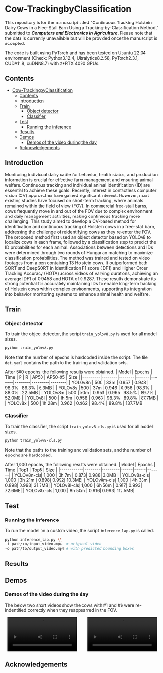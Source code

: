 # Cow-TrackingbyClassification


This repository is for the manuscript titled "Continuous Tracking Holstein Dairy Cows in a Free-Stall Barn Using a Tracking-by-Classification Method," submitted to ***Computers and Electronics in Agriculture***. Please note that the data is currently unavailable but will be provided once the manuscript is accepted.

The code is built using PyTorch and has been tested on Ubuntu 22.04 environment (Check: Python3.12.4, Ultralytics8.2.58, PyTorch2.3.1, CUDA11.8, cuDNN8.7) with 2*RTX 4090 GPUs. 

## Contents
- [Cow-TrackingbyClassification](#cow-trackingbyclassification)
  - [Contents](#contents)
  - [Introduction](#introduction)
  - [Train](#train)
    - [Object detector](#object-detector)
    - [Classifier](#classifier)
  - [Test](#test)
    - [Running the inference](#running-the-inference)
  - [Results](#results)
  - [Demos](#demos)
    - [Demos of the video during the day](#demos-of-the-video-during-the-day)
  - [Acknowledgements](#acknowledgements)

## Introduction
Monitoring individual dairy cattle for behavior, health status, and production information is crucial for effective farm management and ensuring animal welfare. Continuous tracking and individual animal identification (ID) are essential to achieve these goals. Recently, interest in contactless computer vision (CV) approaches have gained significant interest. However, most existing studies have focused on short-term tracking, where animals remained within the field of view (FOV). In commercial free-stall barns, cows frequently move in and out of the FOV due to complex environment and daily management activities, making continuous tracking more challenging. This study aimed to develop a CV-based method for identification and continuous tracking of Holstein cows in a free-stall barn, addressing the challenge of reidentifying cows as they re-enter the FOV. The proposed method first used an object detector based on YOLOv8 to localize cows in each frame, followed by a classification step to predict the ID probabilities for each animal. Associations between detections and IDs were determined through two rounds of Hungarian matching to maximize classification probabilities. The method was trained and tested on video footages from a pen containing 13 Holstein cows. It outperformed both SORT and DeepSORT in Identification F1 score (IDF1) and Higher Order Tracking Accuracy (HOTA) across videos of varying durations, achieving an average IDF1 of 0.9458 and HOTA of 0.9287. These results demonstrate its strong potential for accurately maintaining IDs to enable long-term tracking of Holstein cows within complex environments, supporting its integration into behavior monitoring systems to enhance animal health and welfare.



## Train
### Object detector
To train the object detector, the script `train_yolov8.py` is used for all model sizes.
```sh
python train_yolov8.py
```
Note that the number of epochs is hardcoded inside the script. The file `det.yaml` contains the path to the training and validation sets. 

After 500 epochs, the following results were obtained.
| Model   | Epochs | Time   |   P   |   R   |  AP50  | AP50-95 |  Size  |
|---------|--------|--------|-------|-------|--------|---------|--------|
| YOLOv8n |  500   | 33m    | 0.957 | 0.948 | 98.3%  | 86.3%   | 6.3MB  |
| YOLOv8s |  500   | 37m    | 0.946 | 0.956 | 98.6%  | 88.0%   | 22.5MB |
| YOLOv8m |  500   | 50m    | 0.953 | 0.965 | 98.5%  | 89.7%   | 52.0MB |
| YOLOv8l |  500   | 1h 5m  | 0.958 | 0.963 | 98.3%  | 89.8%   | 87.7MB |
| YOLOv8x |  500   | 1h 28m | 0.962 | 0.962 | 98.4%  | 89.8%   | 137.7MB|


### Classifier
To train the classifier, the script `train_yolov8-cls.py` is used for all model sizes.
```sh
python train_yolov8-cls.py
```
Note that the paths to the training and validation sets, and the number of epochs are hardcoded.

After 1,000 epochs, the following results were obtained.
| Model      | Epochs | Time    | Top1 | Top5 | Size  |
|------------|--------|---------|------|------|-------|
| YOLOv8n-cls| 1,000  | 3h 7m   | 0.873| 0.988| 3.0MB |
| YOLOv8s-cls| 1,000  | 3h 21m  | 0.898| 0.992| 10.3MB|
| YOLOv8m-cls| 1,000  | 4h 33m  | 0.898| 0.993| 31.7MB|
| YOLOv8l-cls| 1,000  | 6h 56m  | 0.917| 0.993| 72.6MB|
| YOLOv8x-cls| 1,000  | 8h 50m  | 0.916| 0.993| 112.5MB|


## Test
### Running the inference
To run the model on a custom video, the script `inference_lap.py` is called.
```sh
python inference_lap.py \\
-i path/to/input_video.mp4  # original video
-o path/to/output_video.mp4 # with predicted bounding boxes
```

## Results

## Demos

### Demos of the video during the day

The below two short videos show the cows with #1 and #6 were re-indentified correctly when they reappearred in the FOV.

<div style="display: flex; justify-content: space-around; gap: 20px;">
  <!-- First Video -->
  <video controls width="45%">
    <source src="https://raw.githubusercontent.com/meiqing-wang/Cow-TrackingbyClassification/main/Demos/DayClip1.mp4" type="video/mp4">
    Your browser does not support the video tag.
  </video>

  <!-- Second Video -->
  <video controls width="45%">
    <source src="https://raw.githubusercontent.com/meiqing-wang/Cow-TrackingbyClassification/main/Demos/DayClip2.mp4" type="video/mp4">
    Your browser does not support the video tag.
  </video>
</div>


## Acknowledgements